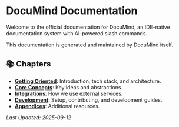 # DocuMind Documentation

Welcome to the official documentation for DocuMind, an IDE-native documentation system with AI-powered slash commands.

This documentation is generated and maintained by DocuMind itself.

## 📚 Chapters

- **[Getting Oriented](./01-getting-oriented/README.md)**: Introduction, tech stack, and architecture.
- **[Core Concepts](./02-core-concepts/README.md)**: Key ideas and abstractions.
- **[Integrations](./03-integrations/README.md)**: How we use external services.
- **[Development](./04-development/README.md)**: Setup, contributing, and development guides.
- **[Appendices](./99-appendices/README.md)**: Additional resources.

*Last Updated: 2025-09-12*
